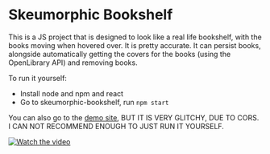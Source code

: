 # Skeumorphic Bookshelf

This is a JS project that is designed to look like a real life bookshelf, with the books moving when hovered over. It is pretty accurate. It can persist books, alongside automatically getting the covers for the books (using the OpenLibrary API) and removing books.

To run it yourself:
- Install node and npm and react
- Go to skeumorphic-bookshelf, run `npm start`

You can also go to the [demo site](https://skeumorphicbookshelfs.web.app/), BUT IT IS VERY GLITCHY, DUE TO CORS. I CAN NOT RECOMMEND ENOUGH TO JUST RUN IT YOURSELF.

[![Watch the video](https://img.youtube.com/vi/T-D1KVIuvjA/maxresdefault.jpg)](https://cloud-f66iac74b-hack-club-bot.vercel.app/0react_app_-_brave_2024-11-24_22-36-22.mp4)